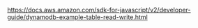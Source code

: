 https://docs.aws.amazon.com/sdk-for-javascript/v2/developer-guide/dynamodb-example-table-read-write.html
